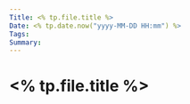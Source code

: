 ```yaml
---
Title: <% tp.file.title %>
Date: <% tp.date.now("yyyy-MM-DD HH:mm") %> 
Tags: 
Summary: 
---
```


# <% tp.file.title %>
